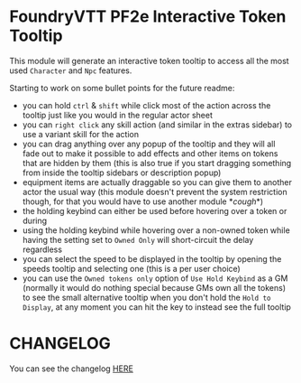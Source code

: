 # FoundryVTT PF2e Interactive Token Tooltip

This module will generate an interactive token tooltip to access all the most used `Character` and `Npc` features.

Starting to work on some bullet points for the future readme:

-   you can hold `ctrl` & `shift` while click most of the action across the tooltip just like you would in the regular actor sheet
-   you can `right click` any skill action (and similar in the extras sidebar) to use a variant skill for the action
-   you can drag anything over any popup of the tooltip and they will all fade out to make it possible to add effects and other items on tokens that are hidden by them (this is also true if you start dragging something from inside the tooltip sidebars or description popup)
-   equipment items are actually draggable so you can give them to another actor the usual way (this module doesn't prevent the system restriction though, for that you would have to use another module \*_cough_\*)
-   the holding keybind can either be used before hovering over a token or during
-   using the holding keybind while hovering over a non-owned token while having the setting set to `Owned Only` will short-circuit the delay regardless
-   you can select the speed to be displayed in the tooltip by opening the speeds tooltip and selecting one (this is a per user choice)
-   you can use the `Owned tokens only` option of `Use Hold Keybind` as a GM (normally it would do nothing special because GMs own all the tokens) to see the small alternative tooltip when you don't hold the `Hold to Display`, at any moment you can hit the key to instead see the full tooltip

# CHANGELOG

You can see the changelog [HERE](./CHANGELOG.md)
